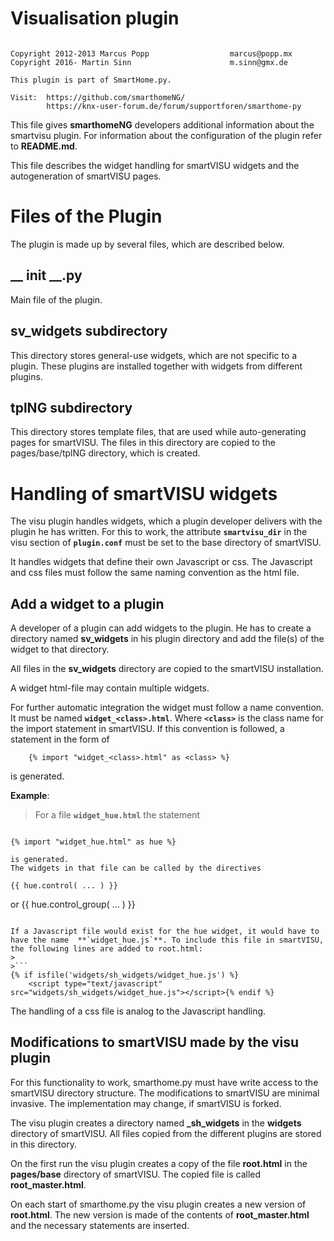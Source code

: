 # Visualisation plugin

```
 
Copyright 2012-2013 Marcus Popp                  marcus@popp.mx
Copyright 2016- Martin Sinn                      m.sinn@gmx.de

This plugin is part of SmartHome.py.
  
Visit:  https://github.com/smarthomeNG/
        https://knx-user-forum.de/forum/supportforen/smarthome-py

```

This file gives **smarthomeNG** developers additional information about the smartvisu plugin. For information about the configuration of the plugin refer to **README.md**.

This file describes the widget handling for smartVISU widgets and the autogeneration of smartVISU pages.


# Files of the Plugin
The plugin is made up by several files, which are described below.


## __ init __.py
Main file of the plugin.

## sv_widgets subdirectory
This directory stores general-use widgets, which are not specific to a plugin. These plugins are installed together with widgets from different plugins.

## tplNG subdirectory
This directory stores template files, that are used while auto-generating pages for smartVISU. The files in this directory are copied to the pages/base/tplNG directory, which is created.

# Handling of smartVISU widgets
The visu plugin handles widgets, which a plugin developer delivers with the plugin he has written. For this to work, the attribute **`smartvisu_dir`** in the visu section of **`plugin.conf`** must be set to the base directory of smartVISU. 

It handles widgets that define their own Javascript or css. The Javascript and css files must follow the same naming convention as the html file.

## Add a widget to a plugin
A developer of a plugin can add widgets to the plugin. He has to create a directory named **sv_widgets** in his plugin directory and add the file(s) of the widget to that directory.

All files in the **sv_widgets** directory are copied to the smartVISU installation.

A widget html-file may contain multiple widgets.

For further automatic integration the widget must follow a name convention. It must be named **`widget_<class>.html`**. Where **`<class>`** is the class name for the import statement in smartVISU. If this convention is followed, a statement in the form of 

```
	{% import "widget_<class>.html" as <class> %}
```
is generated. 

**Example**:
>For a file **`widget_hue.html`** the statement

>```
	{% import "widget_hue.html" as hue %}
```
is generated.
The widgets in that file can be called by the directives

```
	{{ hue.control( ... ) }}
 or
	{{ hue.control_group( ... ) }}
```

If a Javascript file would exist for the hue widget, it would have to have the name  **`widget_hue.js`**. To include this file in smartVISU, the following lines are added to root.html:
>
>```
{% if isfile('widgets/sh_widgets/widget_hue.js') %}
	<script type="text/javascript" src="widgets/sh_widgets/widget_hue.js"></script>{% endif %}
```

The handling of a css file is analog to the Javascript handling.


## Modifications to smartVISU made by the visu plugin
For this functionality to work, smarthome.py must have write access to the smartVISU directory structure. The modifications to smartVISU are minimal invasive. The implementation may change, if smartVISU is forked.

The visu plugin creates a directory named **_sh_widgets** in the **widgets** directory of smartVISU. All files copied from the different plugins are stored in this directory.

On the first run the visu plugin creates a copy of the file **root.html** in the **pages/base** directory of smartVISU. The copied file is called **root_master.html**.

On each start of smarthome.py the visu plugin creates a new version of **root.html**. The new version is made of the contents of **root_master.html** and the necessary statements are inserted.

